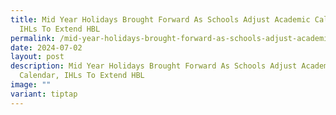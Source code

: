 ```yaml
---
title: Mid Year Holidays Brought Forward As Schools Adjust Academic Calendar,
  IHLs To Extend HBL
permalink: /mid-year-holidays-brought-forward-as-schools-adjust-academic-calendar-ihls-to-extend-hbl/
date: 2024-07-02
layout: post
description: Mid Year Holidays Brought Forward As Schools Adjust Academic
  Calendar, IHLs To Extend HBL
image: ""
variant: tiptap
---
```

<p></p>